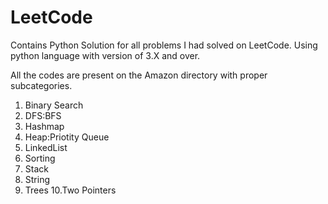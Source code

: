 # LeetCode
Contains Python Solution for all problems I had solved on LeetCode.
Using python language with version of 3.X and over. 

All the codes are present on the Amazon directory with proper subcategories.
1. Binary Search
2. DFS:BFS
3. Hashmap
4. Heap:Priotity Queue
5. LinkedList
6. Sorting
7. Stack
8. String
9. Trees
10.Two Pointers
